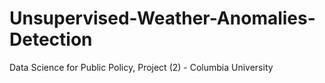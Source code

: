 # Unsupervised-Weather-Anomalies-Detection
Data Science for Public Policy, Project (2) - Columbia University

